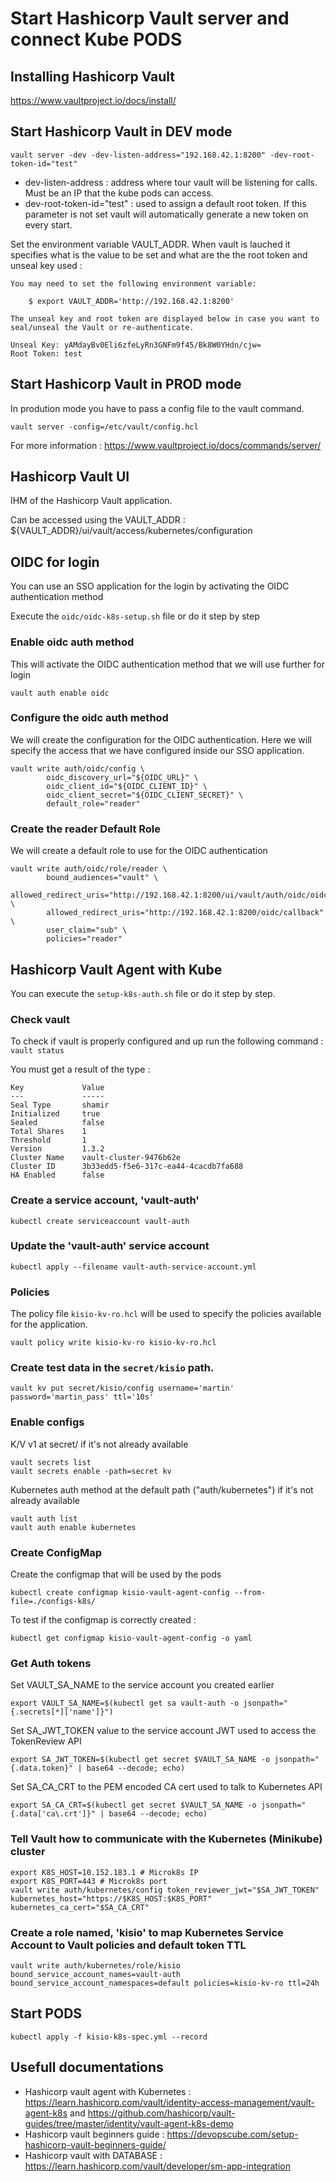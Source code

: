 # Start Hashicorp Vault server and connect Kube PODS

## Installing Hashicorp Vault

https://www.vaultproject.io/docs/install/

## Start Hashicorp Vault in DEV mode

```
vault server -dev -dev-listen-address="192.168.42.1:8200" -dev-root-token-id="test"
```

- dev-listen-address : address where tour vault will be listening for calls. Must be an IP that the kube pods can access.
- dev-root-token-id="test" : used to assign a default root token. If this parameter is not set vault will automatically generate a new token on every start.

Set the environment variable VAULT_ADDR. When vault is lauched it specifies what is the value to be set and what are the the root token and unseal key used : 

```
You may need to set the following environment variable:

    $ export VAULT_ADDR='http://192.168.42.1:8200'

The unseal key and root token are displayed below in case you want to
seal/unseal the Vault or re-authenticate.

Unseal Key: yAMdayBv0Eli6zfeLyRn3GNFm9f45/Bk8W0YHdn/cjw=
Root Token: test
```


## Start Hashicorp Vault in PROD mode

In prodution mode you have to pass a config file to the vault command.

```
vault server -config=/etc/vault/config.hcl
```

For more information : https://www.vaultproject.io/docs/commands/server/

## Hashicorp Vault UI

IHM of the Hashicorp Vault application.

Can be accessed using the VAULT_ADDR : ${VAULT_ADDR}/ui/vault/access/kubernetes/configuration

## OIDC for login

You can use an SSO application for the login by activating the OIDC authentication method

Execute the `oidc/oidc-k8s-setup.sh` file or do it step by step

### Enable oidc auth method

This will activate the OIDC authentication method that we will use further for login

```
vault auth enable oidc
```

### Configure the oidc auth method

We will create the configuration for the OIDC authentication. Here we will specify the access that we have configured inside our SSO application.

```
vault write auth/oidc/config \
        oidc_discovery_url="${OIDC_URL}" \
        oidc_client_id="${OIDC_CLIENT_ID}" \
        oidc_client_secret="${OIDC_CLIENT_SECRET}" \
        default_role="reader"
```

### Create the reader Default Role

We will create a default role to use for the OIDC authentication

```
vault write auth/oidc/role/reader \
        bound_audiences="vault" \
        allowed_redirect_uris="http://192.168.42.1:8200/ui/vault/auth/oidc/oidc/callback" \
        allowed_redirect_uris="http://192.168.42.1:8200/oidc/callback" \
        user_claim="sub" \
        policies="reader"
```


## Hashicorp Vault Agent with Kube

You can execute the `setup-k8s-auth.sh` file or do it step by step.

### Check vault 

To check if vault is properly configured and up run the following command : `vault status`

You must get a result of the type : 
```
Key             Value
---             -----
Seal Type       shamir
Initialized     true
Sealed          false
Total Shares    1
Threshold       1
Version         1.3.2
Cluster Name    vault-cluster-9476b62e
Cluster ID      3b33edd5-f5e6-317c-ea44-4cacdb7fa688
HA Enabled      false
```

### Create a service account, 'vault-auth'
```
kubectl create serviceaccount vault-auth
```

### Update the 'vault-auth' service account
```
kubectl apply --filename vault-auth-service-account.yml
```

### Policies

The policy file `kisio-kv-ro.hcl` will be used to specify the policies available for the application.

```
vault policy write kisio-kv-ro kisio-kv-ro.hcl
```

### Create test data in the `secret/kisio` path.

```
vault kv put secret/kisio/config username='martin' password='martin_pass' ttl='10s'
```

### Enable configs 

K/V v1 at secret/ if it's not already available
```
vault secrets list
vault secrets enable -path=secret kv
```

Kubernetes auth method at the default path ("auth/kubernetes") if it's not already available
```
vault auth list
vault auth enable kubernetes
```

### Create ConfigMap

Create the configmap that will be used by the pods
```
kubectl create configmap kisio-vault-agent-config --from-file=./configs-k8s/
```

To test if the configmap is correctly created :
```
kubectl get configmap kisio-vault-agent-config -o yaml
```

### Get Auth tokens

Set VAULT_SA_NAME to the service account you created earlier

```
export VAULT_SA_NAME=$(kubectl get sa vault-auth -o jsonpath="{.secrets[*]['name']}")
```

Set SA_JWT_TOKEN value to the service account JWT used to access the TokenReview API

```
export SA_JWT_TOKEN=$(kubectl get secret $VAULT_SA_NAME -o jsonpath="{.data.token}" | base64 --decode; echo)
```

Set SA_CA_CRT to the PEM encoded CA cert used to talk to Kubernetes API

```
export SA_CA_CRT=$(kubectl get secret $VAULT_SA_NAME -o jsonpath="{.data['ca\.crt']}" | base64 --decode; echo)
```

### Tell Vault how to communicate with the Kubernetes (Minikube) cluster

```
export K8S_HOST=10.152.183.1 # Microk8s IP
export K8S_PORT=443 # Microk8s port
vault write auth/kubernetes/config token_reviewer_jwt="$SA_JWT_TOKEN" kubernetes_host="https://$K8S_HOST:$K8S_PORT" kubernetes_ca_cert="$SA_CA_CRT"
```

### Create a role named, 'kisio' to map Kubernetes Service Account to Vault policies and default token TTL
```
vault write auth/kubernetes/role/kisio bound_service_account_names=vault-auth bound_service_account_namespaces=default policies=kisio-kv-ro ttl=24h
```

## Start PODS

```
kubectl apply -f kisio-k8s-spec.yml --record
```

## Usefull documentations

- Hashicorp vault agent with Kubernetes : https://learn.hashicorp.com/vault/identity-access-management/vault-agent-k8s and https://github.com/hashicorp/vault-guides/tree/master/identity/vault-agent-k8s-demo
- Hashicorp vault beginners guide : https://devopscube.com/setup-hashicorp-vault-beginners-guide/
- Hashicorp vault with DATABASE : https://learn.hashicorp.com/vault/developer/sm-app-integration
